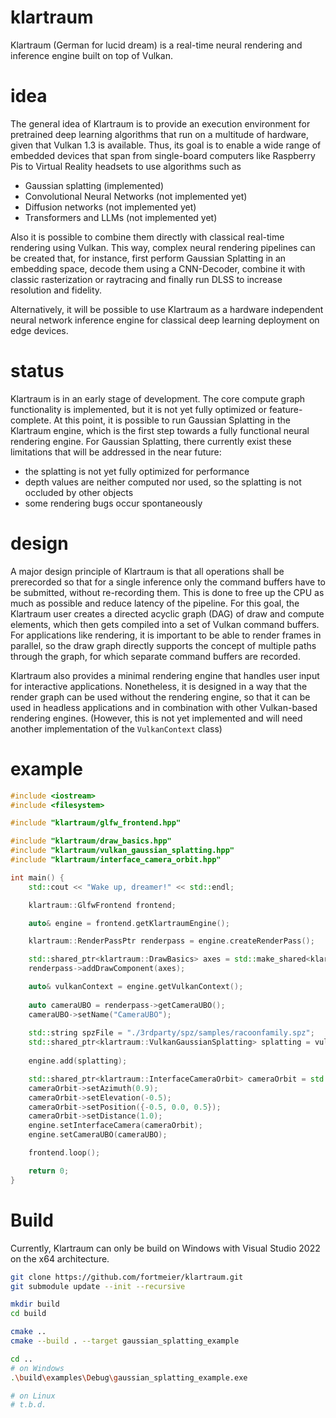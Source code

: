 # klartraum
Klartraum (German for lucid dream) is a real-time neural rendering and inference engine built on top of Vulkan.

# idea
The general idea of Klartraum is to provide an execution environment for pretrained deep learning algorithms that run on a multitude of hardware, given that Vulkan 1.3 is available. Thus, its goal is to enable a wide range of embedded devices that span from single-board computers like Raspberry Pis to Virtual Reality headsets to use algorithms such as
* Gaussian splatting (implemented)
* Convolutional Neural Networks (not implemented yet)
* Diffusion networks (not implemented yet)
* Transformers and LLMs (not implemented yet)

Also it is possible to combine them directly with classical real-time rendering using Vulkan. This way, complex neural rendering pipelines can be created that, for instance, first perform Gaussian Splatting in an embedding space, decode them using a CNN-Decoder, combine it with classic rasterization or raytracing and finally run DLSS to increase resolution and fidelity. 

Alternatively, it will be possible to use Klartraum as a hardware independent neural network inference engine for classical deep learning deployment on edge devices.

# status
Klartraum is in an early stage of development. The core compute graph functionality is implemented, but it is not yet fully optimized or feature-complete.
At this point, it is possible to run Gaussian Splatting in the Klartraum engine, which is the first step towards a fully functional neural rendering engine.
For Gaussian Splatting, there currently exist these limitations that will be addressed in the near future:
- the splatting is not yet fully optimized for performance
- depth values are neither computed nor used, so the splatting is not occluded by other objects
- some rendering bugs occur spontaneously

# design
A major design principle of Klartraum is that all operations shall be prerecorded so that for a single inference only the command buffers have to be submitted, without re-recording them. This is done to free up the CPU as much as possible and reduce latency of the pipeline. For this goal, the Klartraum user creates a directed acyclic graph (DAG) of draw and compute elements, which then gets compiled into a set of Vulkan command buffers. For applications like rendering, it is important to be able to render frames in parallel, so the draw graph directly supports the concept of multiple paths through the graph, for which separate command buffers are recorded.

Klartraum also provides a minimal rendering engine that handles user input for interactive applications.
Nonetheless, it is designed in a way that the render graph can be used without the rendering engine,
so that it can be used in headless applications and in combination with other Vulkan-based rendering engines.
(However, this is not yet implemented and will need another implementation of the `VulkanContext` class)

# example

```cpp
#include <iostream>
#include <filesystem>

#include "klartraum/glfw_frontend.hpp"

#include "klartraum/draw_basics.hpp"
#include "klartraum/vulkan_gaussian_splatting.hpp"
#include "klartraum/interface_camera_orbit.hpp"

int main() {
    std::cout << "Wake up, dreamer!" << std::endl;

    klartraum::GlfwFrontend frontend;

    auto& engine = frontend.getKlartraumEngine();

    klartraum::RenderPassPtr renderpass = engine.createRenderPass();

    std::shared_ptr<klartraum::DrawBasics> axes = std::make_shared<klartraum::DrawBasics>(klartraum::DrawBasicsType::Axes);
    renderpass->addDrawComponent(axes);

    auto& vulkanContext = engine.getVulkanContext();
    
    auto cameraUBO = renderpass->getCameraUBO();
    cameraUBO->setName("CameraUBO");
    
    std::string spzFile = "./3rdparty/spz/samples/racoonfamily.spz";
    std::shared_ptr<klartraum::VulkanGaussianSplatting> splatting = vulkanContext.create<klartraum::VulkanGaussianSplatting>(renderpass, cameraUBO, spzFile);
    
    engine.add(splatting);

    std::shared_ptr<klartraum::InterfaceCameraOrbit> cameraOrbit = std::make_shared<klartraum::InterfaceCameraOrbit>(klartraum::InterfaceCameraOrbit::UpDirection::Y);
    cameraOrbit->setAzimuth(0.9);
    cameraOrbit->setElevation(-0.5);
    cameraOrbit->setPosition({-0.5, 0.0, 0.5});
    cameraOrbit->setDistance(1.0);
    engine.setInterfaceCamera(cameraOrbit);
    engine.setCameraUBO(cameraUBO);

    frontend.loop();

    return 0;
}

```
# Build
Currently, Klartraum can only be build on Windows with Visual Studio 2022 on the x64 architecture.

```bash
git clone https://github.com/fortmeier/klartraum.git
git submodule update --init --recursive

mkdir build
cd build

cmake ..
cmake --build . --target gaussian_splatting_example

cd ..
# on Windows
.\build\examples\Debug\gaussian_splatting_example.exe

# on Linux
# t.b.d.
```



